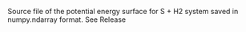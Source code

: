 Source file of the potential energy surface for S + H2 system saved in numpy.ndarray format. See Release 
